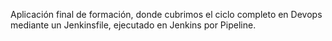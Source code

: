 Aplicación final de formación, donde cubrimos el ciclo completo en Devops mediante un Jenkinsfile, ejecutado en Jenkins por Pipeline.
